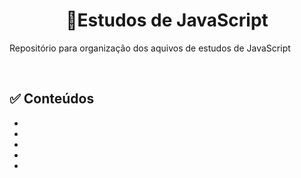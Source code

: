 <h1 align="center">📝Estudos de JavaScript</h1>

<p>Repositório para organização dos aquivos de estudos de JavaScript</p><br>

<h2>✅ Conteúdos</h2>
<ul>
<li></li>
<li></li>
<li></li>
<li></li>
<li></li>
</ul><br>

